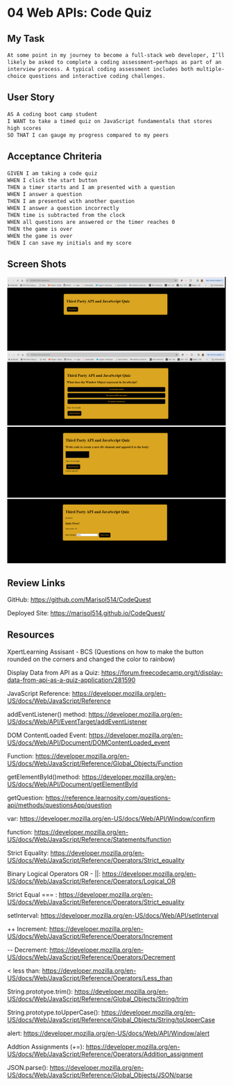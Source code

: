 # 04 Web APIs: Code Quiz

## My Task
```
At some point in my journey to become a full-stack web developer, I’ll likely be asked to complete a coding assessment—perhaps as part of an interview process. A typical coding assessment includes both multiple-choice questions and interactive coding challenges.
```
## User Story

```
AS A coding boot camp student
I WANT to take a timed quiz on JavaScript fundamentals that stores high scores
SO THAT I can gauge my progress compared to my peers
```

## Acceptance Chriteria
```
GIVEN I am taking a code quiz
WHEN I click the start button
THEN a timer starts and I am presented with a question
WHEN I answer a question
THEN I am presented with another question
WHEN I answer a question incorrectly
THEN time is subtracted from the clock
WHEN all questions are answered or the timer reaches 0
THEN the game is over
WHEN the game is over
THEN I can save my initials and my score
```
## Screen Shots
![Alt text](image.png)
![Alt text](image-1.png)
![Alt text](image-2.png)
![Alt text](image-3.png)

## Review Links

GitHub: https://github.com/Marisol514/CodeQuest

Deployed Site: https://marisol514.github.io/CodeQuest/

## Resources

XpertLearning Assisant - BCS (Questions on how to make the button rounded on the corners and changed the color to rainbow)

Display Data from API as a Quiz: https://forum.freecodecamp.org/t/display-data-from-api-as-a-quiz-application/281590

JavaScript Reference: https://developer.mozilla.org/en-US/docs/Web/JavaScript/Reference 

addEventListener() method: https://developer.mozilla.org/en-US/docs/Web/API/EventTarget/addEventListener

DOM ContentLoaded Event: https://developer.mozilla.org/en-US/docs/Web/API/Document/DOMContentLoaded_event

Function: https://developer.mozilla.org/en-US/docs/Web/JavaScript/Reference/Global_Objects/Function 

getElementById()method: https://developer.mozilla.org/en-US/docs/Web/API/Document/getElementById

getQuestion: https://reference.learnosity.com/questions-api/methods/questionsApp/question

var: https://developer.mozilla.org/en-US/docs/Web/API/Window/confirm

function: https://developer.mozilla.org/en-US/docs/Web/JavaScript/Reference/Statements/function

Strict Equality: https://developer.mozilla.org/en-US/docs/Web/JavaScript/Reference/Operators/Strict_equality 

Binary Logical Operators  OR - ||: https://developer.mozilla.org/en-US/docs/Web/JavaScript/Reference/Operators/Logical_OR

Strict Equal === : https://developer.mozilla.org/en-US/docs/Web/JavaScript/Reference/Operators/Strict_equality  

setInterval: https://developer.mozilla.org/en-US/docs/Web/API/setInterval

++ Increment: https://developer.mozilla.org/en-US/docs/Web/JavaScript/Reference/Operators/Increment

-- Decrement: https://developer.mozilla.org/en-US/docs/Web/JavaScript/Reference/Operators/Decrement

< less than: https://developer.mozilla.org/en-US/docs/Web/JavaScript/Reference/Operators/Less_than

String.prototyoe.trim(): https://developer.mozilla.org/en-US/docs/Web/JavaScript/Reference/Global_Objects/String/trim

String.prototype.toUpperCase(): https://developer.mozilla.org/en-US/docs/Web/JavaScript/Reference/Global_Objects/String/toUpperCase

alert: https://developer.mozilla.org/en-US/docs/Web/API/Window/alert

Addtion Assignments (+=): https://developer.mozilla.org/en-US/docs/Web/JavaScript/Reference/Operators/Addition_assignment

JSON.parse(): https://developer.mozilla.org/en-US/docs/Web/JavaScript/Reference/Global_Objects/JSON/parse
